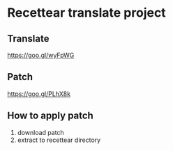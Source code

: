 # Recettear translate project

## Translate
https://goo.gl/wyFpWG

## Patch
https://goo.gl/PLhX8k

## How to apply patch
1. download patch
2. extract to recettear directory
